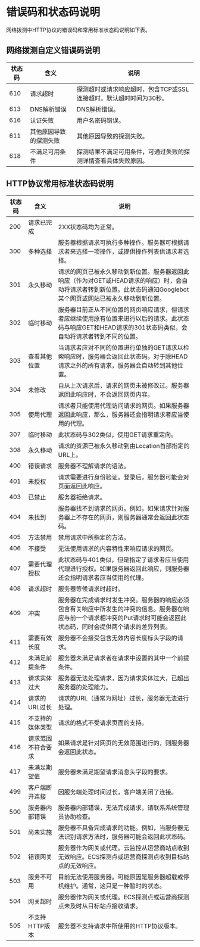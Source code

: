 # 错误码和状态码说明

网络拨测中HTTP协议的错误码和常用标准状态码说明如下表。

## 网络拨测自定义错误码说明

| 状态码 | 含义                   | 说明                                                         |
| ------ | ---------------------- | ------------------------------------------------------------ |
| 610    | 请求超时               | 探测超时或请求响应超时，包含TCP或SSL连接超时。默认超时时间为30秒。 |
| 613    | DNS解析错误            | DNS解析错误。                                                |
| 616    | 认证失败               | 用户名密码错误。                                             |
| 611    | 其他原因导致的探测失败 | 其他原因导致的探测失败。                                     |
| 618    | 不满足可用条件         | 探测结果不满足可用条件，可通过失败的探测详情查看具体失败原因。 |

## HTTP协议常用标准状态码说明

| 状态码 | 含义               | 说明                                                         |
| ------ | ------------------ | ------------------------------------------------------------ |
| 200    | 请求已完成         | 2XX状态码均为正常。                                          |
| 300    | 多种选择           | 服务器根据请求可执行多种操作。服务器可根据请求者来选择一项操作，或提供操作列表供请求者选择。 |
| 301    | 永久移动           | 请求的网页已被永久移动到新位置。服务器返回此响应（作为对GET或HEAD请求的响应）时，会自动将请求者转到新位置。此状态码通知Googlebot某个网页或网站已被永久移动到新位置。 |
| 302    | 临时移动           | 服务器目前正从不同位置的网页响应请求，但请求者应继续使用原有位置来进行以后的请求。此状态码与响应GET和HEAD请求的301状态码类似，会自动将请求者转到不同的位置。 |
| 303    | 查看其他位置       | 当请求者应对不同的位置进行单独的GET请求以检索响应时，服务器会返回此状态码。对于除HEAD请求之外的所有请求，服务器会自动转到其他位置。 |
| 304    | 未修改             | 自从上次请求后，请求的网页未被修改过。服务器返回此响应时，不会返回网页内容。 |
| 305    | 使用代理           | 请求者只能使用代理访问请求的网页。如果服务器返回此响应，那么，服务器还会指明请求者应当使用的代理。 |
| 307    | 临时移动           | 此状态码与302类似，使用GET请求重定向。                       |
| 308    | 永久移动           | 请求的资源已被永久移动到由Location首部指定的URL上。          |
| 400    | 错误请求           | 服务器不理解请求的语法。                                     |
| 401    | 未授权             | 请求需要进行身份验证。登录后，服务器可能会对页面返回此响应。 |
| 403    | 已禁止             | 服务器拒绝请求。                                             |
| 404    | 未找到             | 服务器找不到请求的网页。例如，如果请求针对服务器上不存在的网页，则服务器通常会返回此状态码。 |
| 405    | 方法禁用           | 禁用请求中所指定的方法。                                     |
| 406    | 不接受             | 无法使用请求的内容特性来响应请求的网页。                     |
| 407    | 需要代理授权       | 此状态码与401类似，但是指定了请求者应当使用代理进行授权。如果服务器返回此响应，则服务器还会指明请求者应当使用的代理。 |
| 408    | 请求超时           | 服务器等候请求时超时。                                       |
| 409    | 冲突               | 服务器在完成请求时发生冲突。服务器的响应必须包含有关响应中所发生的冲突的信息。服务器在响应与前一个请求相冲突的Put请求时可能会返回此状态码，同时会提供两个请求的差异列表。 |
| 411    | 需要有效长度       | 服务器不会接受包含无效内容长度标头字段的请求。               |
| 412    | 未满足前提条件     | 服务器未满足请求者在请求中设置的其中一个前提条件。           |
| 413    | 请求实体过大       | 服务器无法处理请求，因为请求实体过大，已超出服务器的处理能力。 |
| 414    | 请求的URL过长      | 请求的URL（通常为网址）过长，服务器无法进行处理。            |
| 415    | 不支持的媒体类型   | 请求的格式不受请求页面的支持。                               |
| 416    | 请求范围不符合要求 | 如果请求是针对网页的无效范围进行的，则服务器会返回此状态。   |
| 417    | 未满足期望值       | 服务器未满足期望请求消息头字段的要求。                       |
| 499    | 客户端断开连接     | 因服务端处理时间过长，客户端关闭了连接。                     |
| 500    | 服务器内部错误     | 服务器内部错误，无法完成请求，请联系系统管理员协助检查。     |
| 501    | 尚未实施           | 服务器不具备完成请求的功能。例如，当服务器无法识别请求方法时，服务器可能会返回此状态码。 |
| 502    | 错误网关           | 服务器作为网关或代理。云监控从运营商站点收到无效响应。ECS探测点或运营商探测点收到目标站点的无效响应。 |
| 503    | 服务不可用         | 目前无法使用服务器。可能原因是服务器超载或停机维护。通常，这只是一种暂时的状态。 |
| 504    | 网关超时           | 服务器作为网关或代理。ECS探测点或运营商探测点未及时从目标站点接收请求。 |
| 505    | 不支持HTTP版本     | 服务器不支持请求中所使用的HTTP协议版本。                     |
